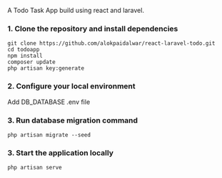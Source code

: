 A Todo Task App build using react and laravel.

### 1. Clone the repository and install dependencies

```
git clone https://github.com/alokpaidalwar/react-laravel-todo.git
cd todoapp
npm install
composer update
php artisan key:generate
```

### 2. Configure your local environment

Add DB_DATABASE .env file

### 3. Run database migration command

```
php artisan migrate --seed
```

### 3. Start the application locally

```
php artisan serve
```
